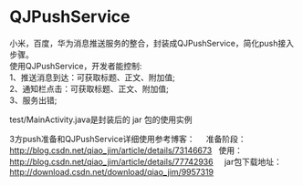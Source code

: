# QJPushService
小米，百度，华为消息推送服务的整合，封装成QJPushService，简化push接入步骤。<br>
使用QJPushService，开发者能控制:     
1、推送消息到达：可获取标题、正文、附加值;  
2、通知栏点击：可获取标题、正文、附加值;     
3、服务出错;  
  
test/MainActivity.java是封装后的 jar 包的使用实例

3方push准备和QJPushService详细使用参考博客：     
准备阶段：http://blog.csdn.net/qiao_jim/article/details/73146673  
使用：http://blog.csdn.net/qiao_jim/article/details/77742936    
jar包下载地址：http://download.csdn.net/download/qiao_jim/9957319

